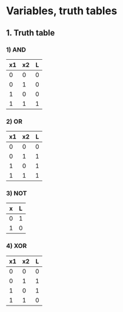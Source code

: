 # Variables, truth tables

## 1. Truth table

### 1) AND
|x1|x2|L|
|---|---|---|
|0|0|0|
|0|1|0|
|1|0|0|
|1|1|1|

### 2) OR
|x1|x2|L|
|---|---|---|
|0|0|0|
|0|1|1|
|1|0|1|
|1|1|1|

### 3) NOT
|x|L|
|---|---|
|0|1|
|1|0|

### 4) XOR
|x1|x2|L|
|---|---|---|
|0|0|0|
|0|1|1|
|1|0|1|
|1|1|0|